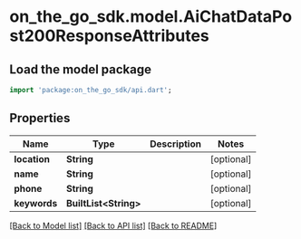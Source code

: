 # on_the_go_sdk.model.AiChatDataPost200ResponseAttributes

## Load the model package
```dart
import 'package:on_the_go_sdk/api.dart';
```

## Properties
Name | Type | Description | Notes
------------ | ------------- | ------------- | -------------
**location** | **String** |  | [optional] 
**name** | **String** |  | [optional] 
**phone** | **String** |  | [optional] 
**keywords** | **BuiltList&lt;String&gt;** |  | [optional] 

[[Back to Model list]](../README.md#documentation-for-models) [[Back to API list]](../README.md#documentation-for-api-endpoints) [[Back to README]](../README.md)


